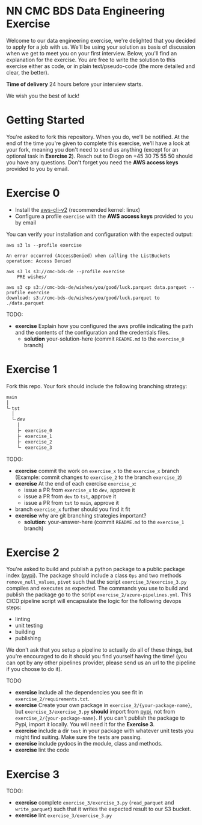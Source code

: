 # NN CMC BDS Data Engineering Exercise

Welcome to our data engineering exercise, we're delighted that you decided to apply for a job with us. We'll be using your solution as basis of discussion when we get to meet you on your first interview. Below, you'll find an explanation for the exercise. You are free to write the solution to this exercise either as code, or in plain text/pseudo-code (the more detailed and clear, the better).

**Time of delivery** 24 hours before your interview starts.

We wish you the best of luck!

# Getting Started

You're asked to fork this repository. When you do, we'll be notified. At the end of the time you're given to complete this exercise, we'll have a look at your fork, meaning you don't need to send us anything (except for an optional task in **Exercise 2**). Reach out to Diogo on +45 30 75 55 50 should you have any questions. Don't forget you need the **AWS access keys** provided to you by email.

# Exercise 0

+ Install the [aws-cli-v2](https://docs.aws.amazon.com/cli/latest/userguide/getting-started-install.html) (recommended kernel: linux)
+ Configure a profile `exercise` with the **AWS access keys** provided to you by email

You can verify your installation and configuration with the expected output:

```shell
aws s3 ls --profile exercise

An error occurred (AccessDenied) when calling the ListBuckets operation: Access Denied

aws s3 ls s3://cmc-bds-de --profile exercise
    PRE wishes/

aws s3 cp s3://cmc-bds-de/wishes/you/good/luck.parquet data.parquet --profile exercise
download: s3://cmc-bds-de/wishes/you/good/luck.parquet to ./data.parquet
```

TODO:
+ **exercise** Explain how you configured the aws profile indicating the path and the contents of the configuration and the credentials files.
    + **solution** your-solution-here (commit `README.md` to the `exercise_0` branch)

# Exercise 1

Fork this repo. Your fork should include the following branching strategy:

```txt
main
│
└╴tst
  │
  └╴dev
    │
    ├╴ exercise_0
    ├╴ exercise_1
    ├╴ exercise_2
    └╴ exercise_3
```

TODO:
+ **exercise** commit the work on `exercise_x` to the `exercise_x` branch (Example: commit changes to `exercise_2` to the branch `exercise_2`)
+ **exercise** At the end of each exercise `exercise_x`:
    + issue a PR from `exercise_x` to `dev`, approve it
    + issue a PR from `dev` to `tst`, approve it
    + issue a PR from `tst` to `main`, approve it
+ branch `exercise_x` further should you find it fit
+ **exercise** why are git branching strategies important?
    + **solution**: your-answer-here (commit `README.md` to the `exercise_1` branch)


# Exercise 2

You're asked to build and publish a python package to a public package index ([pypi](https://pypi.org/)). The package should include a class `Ops` and two methods `remove_null_values`, `pivot` such that the script `exercise_3/exercise_3.py` compiles and executes as expected. The commands you use to build and publish the package go to the script `exercise_2/azure-pipelines.yml`. This CICD pipeline script will encapsulate the logic for the following devops steps:
- linting
- unit testing
- building
- publishing

We don't ask that you setup a pipeline to actually do all of these things, but you're encouraged to do it should you find yourself having the time! (you can opt by any other pipelines provider, please send us an url to the pipeline if you choose to do it).

TODO
+ **exercise** include all the dependencies you see fit in `exercise_2/requirements.txt`.
+ **exercise** Create your own package in `exercise_2/{your-package-name}`, but `exercise_3/exercise_3.py` **should** import from [pypi](https://pypi.org/), not from `exercise_2/{your-package-name}`. If you can't publish the package to Pypi, import it locally. You will need it for the **Exercise 3**.
+ **exercise** include a dir `test` in your package with whatever unit tests you might find suiting. Make sure the tests are passing.
+ **exercise** include pydocs in the module, class and methods.
+ **exercise** lint the code


# Exercise 3

TODO:
+ **exercise** complete `exercise_3/exercise_3.py` (`read_parquet` and `write_parquet`) such that it writes the expected result to our S3 bucket.
+ **exercise** lint `exercise_3/exercise_3.py`
